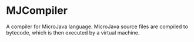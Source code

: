 # MJCompiler
A compiler for MicroJava language. MicroJava source files are compiled to bytecode, which is then executed by a virtual machine.
